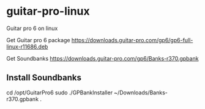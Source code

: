 # guitar-pro-linux
Guitar pro 6 on linux



Get Guitar pro 6 package
https://downloads.guitar-pro.com/gp6/gp6-full-linux-r11686.deb

Get Soundbanks
https://downloads.guitar-pro.com/gp6/Banks-r370.gpbank


## Install Soundbanks
cd /opt/GuitarPro6
sudo ./GPBankInstaller ~/Downloads/Banks-r370.gpbank .
